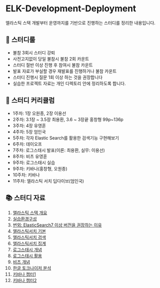 # ELK-Development-Deployment
엘라스틱 스택 개발부터 운영까지를 기반으로 진행하는 스터디를 정리한 내용입니다.

## 📖 스터디룰 
- 불참 3회시 스터디 강퇴
- 사전고지없이 당일 불참시 불참 2회 카운트
- 스터디 절반 이상 진행 후 참여시 불참 카운트
- 발표 자료가 부실할 경우 재발표를 진행하거나 불참 카운트
- 스터디 진행시 질문 1회 이상 하는 것을 권장합니다
- 실습한 프로젝트 자료는 개인 디렉토리 안에 정리하도록 합니다.


## 📌 스터디 커리큘럼
- 1주차: 1장 오원종, 2장 이용선
- 2주차: 3.1장 ~ 3.5장 최용환, 3.6 ~ 3장끝 홍창형 99p~136p
- 3주차: 4장 유영훈
- 4주차: 5장 엄인국
- 5주차: 각자 Elastic Search를 활용한 검색기능 구현해보기
- 6주차: 데이오프
- 7주차: 로그스태시 발표(이론: 최용환, 실무: 이용선)
- 8주차: 비츠 유영훈
- 9주차: 로그스태시 실습
- 9주차: 키바나(홍창형, 오원종)
- 10주차: 키바나 
- 11주차: 엘라스틱 서치 딥다이브(엄인국) 


## 📚 스터디 자료
1. [엘라스틱 스택 개요](https://wonjongoh.notion.site/1-6806de3d57414e0dbe6331bd24320de0?pvs=4)
2. [실습환경구성](https://codediary21.tistory.com/138)
3. [번외: ElasticSearch7 이상 버전을 권장하는 이유](https://codediary21.tistory.com/139)
4. [엘라스틱서치 기본](https://yanychoi.notion.site/3-1-ES-c8447a72b70a48a0b690637acdafc9f4?pvs=4)
5. [엘라스틱서치 검색](https://simuruk.notion.site/41e14b827f8b4fb8bf1327c1bf7270da?pvs=4)
6. [엘라스틱서치 집계](https://www.notion.so/acb62390457b406d98b1322430ad3df6)
7. [로그스태시 개념](https://yanychoi.notion.site/Logstash-8eb2b9660b6e4300bd495613649a881c?pvs=4)
8. [로그스태시 활용](https://codediary21.tistory.com/141)
9. [비츠 개념](https://simuruk.notion.site/7275100561c54779b95e35b810d41967?pvs=4)
10. [한글 토크나이저 분석](https://simuruk.notion.site/simuruk/274e89930d65400a80449ec15cbe49ac)
11. [키바나 챕터1](https://wonjongoh.notion.site/3a01946cfd554da5b7d0b0506923a86a?pvs=4)
12. [키바나 챕터2](https://frost-class-aac.notion.site/7f752c16b75945999257be2a40e40b19?pvs=4)

